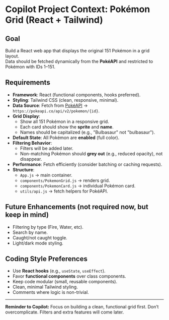 # Copilot Project Context: Pokémon Grid (React + Tailwind)

## Goal
Build a React web app that displays the original 151 Pokémon in a grid layout.  
Data should be fetched dynamically from the **PokéAPI** and restricted to Pokémon with IDs 1–151.  

## Requirements
- **Framework**: React (functional components, hooks preferred).  
- **Styling**: Tailwind CSS (clean, responsive, minimal).  
- **Data Source**: Fetch from [PokéAPI](https://pokeapi.co/) → `https://pokeapi.co/api/v2/pokemon/{id}`.  
- **Grid Display**:  
  - Show all 151 Pokémon in a responsive grid.  
  - Each card should show the **sprite** and **name**.  
  - Names should be capitalized (e.g., "Bulbasaur" not "bulbasaur").  
- **Default State**: All Pokémon are **enabled** (full color).  
- **Filtering Behavior**:  
  - Filters will be added later.  
  - Non-matching Pokémon should **grey out** (e.g., reduced opacity), not disappear.  
- **Performance**: Fetch efficiently (consider batching or caching requests).  
- **Structure**:  
  - `App.js` → main container.  
  - `components/PokemonGrid.js` → renders grid.  
  - `components/PokemonCard.js` → individual Pokémon card.  
  - `utils/api.js` → fetch helpers for PokéAPI.  

## Future Enhancements (not required now, but keep in mind)
- Filtering by type (Fire, Water, etc).  
- Search by name.  
- Caught/not caught toggle.  
- Light/dark mode styling.  

## Coding Style Preferences
- Use **React hooks** (e.g., `useState`, `useEffect`).  
- Favor **functional components** over class components.  
- Keep code modular (small, reusable components).  
- Clean, minimal Tailwind styling.  
- Comments where logic is non-trivial.  

---
**Reminder to Copilot:** Focus on building a clean, functional grid first. Don’t overcomplicate. Filters and extra features will come later.
